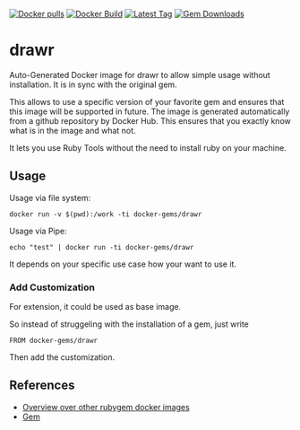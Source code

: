 [![Docker pulls](https://img.shields.io/docker/pulls/rubygem/drawr.svg)](https://hub.docker.com/r/rubygem/drawr/)
[![Docker Build](https://img.shields.io/docker/automated/rubygem/drawr.svg)](https://hub.docker.com/r/rubygem/drawr/)
[![Latest Tag](https://img.shields.io/github/tag/docker-rubygem/drawr.svg)](https://hub.docker.com/r/rubygem/drawr/)
[![Gem Downloads](https://img.shields.io/gem/dt/drawr.svg)](https://rubygems.org/gems/drawr/)
# drawr

Auto-Generated Docker image for drawr to allow simple usage without installation.
It is in sync with the original gem.

This allows to use a specific version of your favorite gem and ensures that this image will be supported in future.
The image is generated automatically from a github repository by Docker Hub.
This ensures that you exactly know what is in the image and what not.

It lets you use Ruby Tools without the need to install ruby on your machine.

## Usage

Usage via file system:

`docker run -v $(pwd):/work -ti docker-gems/drawr`

Usage via Pipe:

`echo "test" | docker run -ti docker-gems/drawr`

It depends on your specific use case how your want to use it.

### Add Customization

For extension, it could be used as base image.

So instead of struggeling with the installation of a gem, just write

`FROM docker-gems/drawr`

Then add the customization.

## References

 - [Overview over other rubygem docker images](https://github.com/thinkbot/docker-rubygem)
 - [Gem](https://rubygems.org/gems/drawr/)
